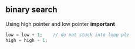 ## binary search

Using high pointer and low pointer
**important**
```cpp
low = low + 1;    // do not stuck into loop plz
high = high - 1;
```
